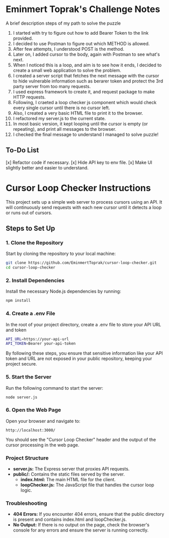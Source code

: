 # Eminmert Toprak's Challenge Notes

A brief description steps of my path to solve the puzzle

1. I started with try to figure out how to add Bearer Token to the link provided.
2. I decided to use Postman to figure out which METHOD is allowed.
3. After few attempts, I understood POST is the method.
4. Later on, I added cursor to the body, again with Postman to see what's next.
5. When I noticed this is a loop, and aim is to see how it ends, I decided to create a small web application to solve the problem.
6. I created a server script that fetches the next message with the cursor to hide vulnerable information such as berarer token and protect the 3rd party server from too many requests.
7. I used express framework to create it, and request package to make HTTP requests.
8. Following, I craeted a loop checker js component which would check every single cursor until there is no cursor left.
9. Also, I created a very basic HTML file to print it to the browser.
10. I refactored my server.js to the current state.
11. In most basic version, it kept looping until the cursor is empty (or repeating), and print all messages to the browser.
12. I checked the final message to understand I managed to solve puzzle!

## To-Do List

[x] Refactor code if necessary.
[x] Hide API key to env file.
[x] Make UI slightly better and easier to understand.

# Cursor Loop Checker Instructions

This project sets up a simple web server to process cursors using an API. It will continuously send requests with each new cursor until it detects a loop or runs out of cursors.

## Steps to Set Up

### 1. Clone the Repository

Start by cloning the repository to your local machine:

```bash
git clone https://github.com/EminmertToprak/cursor-loop-checker.git
cd cursor-loop-checker
```

### 2. Install Dependencies

Install the necessary Node.js dependencies by running:

```bash
npm install
```

### 4. Create a .env File

In the root of your project directory, create a .env file to store your API URL and token

```bash
API_URL=https://your-api-url
API_TOKEN=Bearer your-api-token
```

By following these steps, you ensure that sensitive information like your API token and URL are not exposed in your public repository, keeping your project secure.

### 5. Start the Server

Run the following command to start the server:

```bash
node server.js
```

### 6. Open the Web Page

Open your browser and navigate to:

```
http://localhost:3000/
```

You should see the "Cursor Loop Checker" header and the output of the cursor processing in the web page.

### Project Structure

- **server.js:** The Express server that proxies API requests.
- **public/:** Contains the static files served by the server.
  - **index.html:** The main HTML file for the client.
  - **loopChecker.js:** The JavaScript file that handles the cursor loop logic.

### Troubleshooting

- **404 Errors:** If you encounter 404 errors, ensure that the public directory is present and contains index.html and loopChecker.js.
- **No Output:** If there is no output on the page, check the browser's console for any errors and ensure the server is running correctly.
